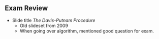 Exam Review
----

* Slide title _The Davis-Putnam Procedure_
   * Old slideset from 2009
   * When going over algorithm, mentioned good question for exam.
